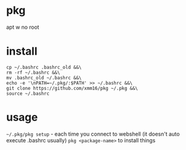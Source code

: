 # pkg
apt w no root
# install
```
cp ~/.bashrc .bashrc_old &&\
rm -rf ~/.bashrc &&\
mv .bashrc_old ~/.bashrc &&\
echo -e '\nPATH=~/.pkg/:$PATH' >> ~/.bashrc &&\
git clone https://github.com/xmm16/pkg ~/.pkg &&\
source ~/.bashrc
```
# usage
`~/.pkg/pkg setup` - each time you connect to webshell (it doesn't auto execute .bashrc usually)
`pkg <package-name>` to install things
